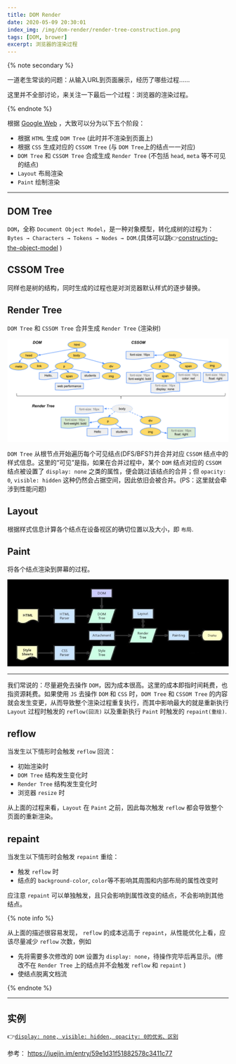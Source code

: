 ```yaml
---
title: DOM Render
date: 2020-05-09 20:30:01
index_img: /img/dom-render/render-tree-construction.png
tags: [DOM, brower]
excerpt: 浏览器的渲染过程
---
```


{% note  secondary %}

一道老生常谈的问题：从输入URL到页面展示，经历了哪些过程......

这里并不全部讨论，来关注一下最后一个过程：浏览器的渲染过程。

{% endnote %}

根据 [Google Web](https://developers.google.com/web/fundamentals/performance/critical-rendering-path/render-tree-construction) ，大致可以分为以下五个阶段：

- 根据 `HTML` 生成 `DOM Tree` (此时并不渲染到页面上)
- 根据 `CSS` 生成对应的 `CSSOM Tree` (与 `DOM Tree`上的结点一一对应)
- `DOM Tree` 和 `CSSOM Tree` 合成生成 `Render Tree` (不包括 `head`, `meta` 等不可见的结点)
- `Layout` 布局渲染
- `Paint` 绘制渲染

------

## DOM Tree

`DOM`，全称 `Document Object Model`，是一种对象模型，转化成树的过程为：`Bytes → Characters → Tokens → Nodes → DOM`.(具体可以跳👉[constructing-the-object-model](https://developers.google.com/web/fundamentals/performance/critical-rendering-path/constructing-the-object-model) )

## CSSOM Tree

同样也是树的结构，同时生成的过程也是对浏览器默认样式的逐步替换。

## Render Tree

`DOM Tree` 和 `CSSOM Tree` 合并生成 `Render Tree` (渲染树)

![](/img/dom-render/render-tree-construction.png)

`DOM Tree` 从根节点开始遍历每个可见结点(DFS/BFS?)并合并对应 `CSSOM` 结点中的样式信息。这里的“可见”是指，如果在合并过程中，某个 `DOM` 结点对应的 `CSSOM` 结点被设置了 `display: none` 之类的属性，便会跳过该结点的合并；但 `opacity: 0`, `visible: hidden` 这种仍然会占据空间，因此依旧会被合并。(PS：这里就会牵涉到性能问题)

## Layout

根据样式信息计算各个结点在设备视区的确切位置以及大小，即 `布局`.

## Paint

将各个结点渲染到屏幕的过程。

![](/img/dom-render/render-progress.jpg)

------

我们常说的：尽量避免去操作 `DOM`，因为成本很高。这里的成本即指时间耗费，也指资源耗费。如果使用 `JS` 去操作 `DOM` 和 `CSS` 时，`DOM Tree` 和 `CSSOM Tree` 的内容就会发生变更，从而导致整个渲染过程重复执行，而其中影响最大的就是重新执行 `Layout` 过程时触发的 `reflow(回流)` 以及重新执行 `Paint` 时触发的 `repaint(重绘)`.

## reflow

当发生以下情形时会触发 `reflow` 回流：

- 初始渲染时
- `DOM Tree` 结构发生变化时
- `Render Tree` 结构发生变化时
- 浏览器 `resize` 时

从上面的过程来看，`Layout` 在 `Paint` 之前，因此每次触发 `reflow` 都会导致整个页面的重新渲染。

## repaint

当发生以下情形时会触发 `repaint` 重绘：

- 触发 `reflow` 时
- 结点的 `background-color`, `color`等不影响其周围和内部布局的属性改变时

应注意 `repaint` 可以单独触发，且只会影响到属性改变的结点，不会影响到其他结点。

{% note info %}

从上面的描述很容易发现， `reflow` 的成本远高于 `repaint`，从性能优化上看，应该尽量减少 `reflow` 次数，例如

- 先将需要多次修改的 `DOM` 设置为 `display: none`，待操作完毕后再显示。(修改不在 `Render Tree` 上的结点并不会触发 `reflow` 和 `repaint` )
- 使结点脱离文档流

{% endnote %}

------

## 实例

👉[`display: none, visible: hidden, opacity: 0的优劣、区别`](https://muyiy.cn/question/css/57.html)

<p class="note note-primary">参考： <a href="https://juejin.im/entry/59e1d31f51882578c3411c77">https://juejin.im/entry/59e1d31f51882578c3411c77</a> </p>



